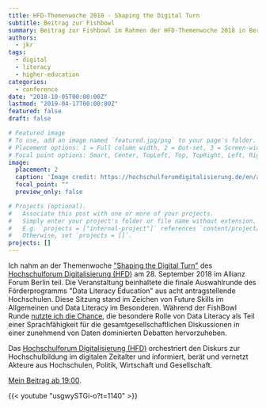 ```yaml
---
title: HFD-Themenwoche 2018 - Shaping the Digital Turn
subtitle: Beitrag zur Fishbowl
summary: Beitrag zur Fishbowl im Rahmen der HFD-Themenwoche 2018 in Berlin.
authors:
  - jkr
tags:
  - digital
  - literacy
  - higher-education
categories:
  - conference
date: "2018-10-05T00:00:00Z"
lastmod: "2019-04-17T00:00:00Z"
featured: false
draft: false

# Featured image
# To use, add an image named `featured.jpg/png` to your page's folder.
# Placement options: 1 = Full column width, 2 = Out-set, 3 = Screen-width
# Focal point options: Smart, Center, TopLeft, Top, TopRight, Left, Right, BottomLeft, Bottom, BottomRight
image:
  placement: 2
  caption: 'Image credit: https://hochschulforumdigitalisierung.de/en/about/hochschulforum-digitalisierung'
  focal_point: ""
  preview_only: false

# Projects (optional).
#   Associate this post with one or more of your projects.
#   Simply enter your project's folder or file name without extension.
#   E.g. `projects = ["internal-project"]` references `content/project/deep-learning/index.md`.
#   Otherwise, set `projects = []`.
projects: []
---
```

Ich nahm an der Themenwoche ["Shaping the Digital Turn"](https://hochschulforumdigitalisierung.de/en/hfd-conference-week-2018-registration) des [Hochschulforum Digitalisierung (HFD)](https://hochschulforumdigitalisierung.de/en/about/hochschulforum-digitalisierung) am 28. September 2018 im Allianz Forum Berlin teil. Die Veranstaltung beinhaltete die finale Auswahlrunde des Förderprogramms "Data Literacy Education" aus acht antragstellende Hochschulen. Diese Sitzung stand im Zeichen von Future Skills im Allgemeinen und Data Literacy im Besonderen. Während der FishBowl Runde [nutzte ich die Chance](https://youtu.be/usgwySTGi-o?t=1140), die besondere Rolle von Data Literacy als Teil einer Sprachfähigkeit für die gesamtgesellschaftlichen Diskussionen in einer zunehmend von Daten dominierten Debatten hervorzuheben.

Das [Hochschulforum Digitalisierung (HFD)](https://hochschulforumdigitalisierung.de/de/wir/hochschulforum) orchestriert den Diskurs zur Hochschulbildung im digitalen Zeitalter und informiert, berät und vernetzt Akteure aus Hochschulen, Politik, Wirtschaft und Gesellschaft.

[Mein Beitrag ab 19:00](https://youtu.be/usgwySTGi-o?t=1140).

{{< youtube "usgwySTGi-o?t=1140" >}}

